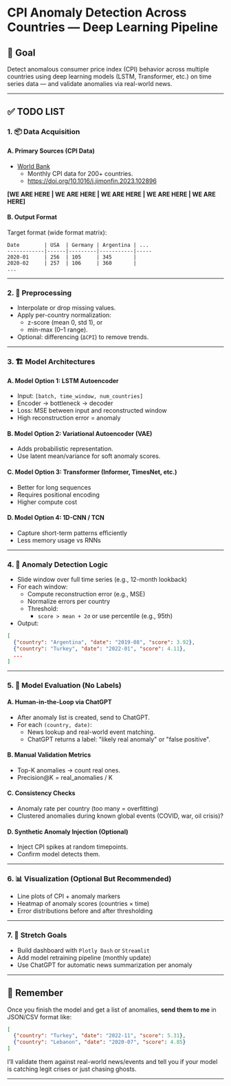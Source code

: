 
# CPI Anomaly Detection Across Countries — Deep Learning Pipeline

## 🧠 Goal
Detect anomalous consumer price index (CPI) behavior across multiple countries using deep learning models (LSTM, Transformer, etc.) on time series data — and validate anomalies via real-world news.

---

## ✅ TODO LIST

### 1. 📦 Data Acquisition

#### A. Primary Sources (CPI Data)
- [World Bank](https://www.worldbank.org/en/research/brief/inflation-database)
  - Monthly CPI data for 200+ countries.
  - https://doi.org/10.1016/j.jimonfin.2023.102896

**[WE ARE HERE | WE ARE HERE | WE ARE HERE | WE ARE HERE | WE ARE HERE]**

#### B. Output Format
Target format (wide format matrix):
```
Date        | USA  | Germany | Argentina | ...
------------|------|---------|-----------|-----
2020-01     | 256  | 105     | 345       |
2020-02     | 257  | 106     | 360       |
...
```

---

### 2. 🔧 Preprocessing
- Interpolate or drop missing values.
- Apply per-country normalization:
  - z-score (mean 0, std 1), or
  - min-max (0–1 range).
- Optional: differencing (`ΔCPI`) to remove trends.

---

### 3. 🏗️ Model Architectures

#### A. Model Option 1: LSTM Autoencoder
- Input: `[batch, time_window, num_countries]`
- Encoder → bottleneck → decoder
- Loss: MSE between input and reconstructed window
- High reconstruction error = anomaly

#### B. Model Option 2: Variational Autoencoder (VAE)
- Adds probabilistic representation.
- Use latent mean/variance for soft anomaly scores.

#### C. Model Option 3: Transformer (Informer, TimesNet, etc.)
- Better for long sequences
- Requires positional encoding
- Higher compute cost

#### D. Model Option 4: 1D-CNN / TCN
- Capture short-term patterns efficiently
- Less memory usage vs RNNs

---

### 4. 🧪 Anomaly Detection Logic
- Slide window over full time series (e.g., 12-month lookback)
- For each window:
  - Compute reconstruction error (e.g., MSE)
  - Normalize errors per country
  - Threshold: 
    - `score > mean + 2σ` or use percentile (e.g., 95th)
- Output:
```json
[
  {"country": "Argentina", "date": "2019-08", "score": 3.92},
  {"country": "Turkey", "date": "2022-01", "score": 4.11},
  ...
]
```

---

### 5. 🧠 Model Evaluation (No Labels)

#### A. Human-in-the-Loop via ChatGPT
- After anomaly list is created, send to ChatGPT.
- For each `(country, date)`:
  - News lookup and real-world event matching.
  - ChatGPT returns a label: "likely real anomaly" or "false positive".

#### B. Manual Validation Metrics
- Top-K anomalies → count real ones.
- Precision@K = real_anomalies / K

#### C. Consistency Checks
- Anomaly rate per country (too many = overfitting)
- Clustered anomalies during known global events (COVID, war, oil crisis)?

#### D. Synthetic Anomaly Injection (Optional)
- Inject CPI spikes at random timepoints.
- Confirm model detects them.

---

### 6. 📊 Visualization (Optional But Recommended)
- Line plots of CPI + anomaly markers
- Heatmap of anomaly scores (countries × time)
- Error distributions before and after thresholding

---

### 7. 🚀 Stretch Goals
- Build dashboard with `Plotly Dash` or `Streamlit`
- Add model retraining pipeline (monthly update)
- Use ChatGPT for automatic news summarization per anomaly

---

## 🔁 Remember

Once you finish the model and get a list of anomalies, **send them to me** in JSON/CSV format like:

```json
[
  {"country": "Turkey", "date": "2022-11", "score": 5.31},
  {"country": "Lebanon", "date": "2020-07", "score": 4.85}
]
```

I’ll validate them against real-world news/events and tell you if your model is catching legit crises or just chasing ghosts.

---
